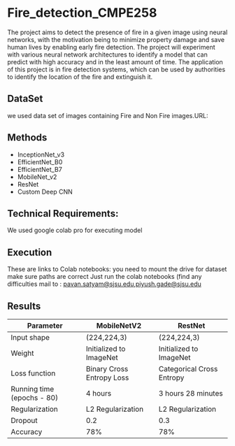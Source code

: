# Fire_detection_CMPE258
The project aims to detect the presence of fire in a given image using neural networks, with the motivation being to minimize property damage and save human lives by enabling early fire detection. The project will experiment with various neural network architectures to identify a model that can predict with high accuracy and in the least amount of time. The application of this project is in fire detection systems, which can be used by authorities to identify the location of the fire and extinguish it.
## DataSet
we used data set of images containing Fire and Non Fire images.URL:

## Methods

- InceptionNet_v3
- EfficientNet_B0
- EfficientNet_B7
- MobileNet_v2
- ResNet
- Custom Deep CNN

## Technical Requirements:
We used google colab pro for executing model

## Execution 
These are links to Colab notebooks:
you need to mount the drive for dataset make sure paths are correct 
Just run the colab notebooks
(find any difficulties mail to : pavan.satyam@sjsu.edu,piyush.gade@sjsu.edu

## Results
| Parameter | MobileNetV2 | RestNet |
| --- | --- | --- |
| Input shape | (224,224,3) | (224,224,3) |
| Weight | Initialized to ImageNet | Initialized to ImageNet |
| Loss function | Binary Cross Entropy Loss | Categorical Cross Entropy |
| Running time (epochs - 80) | 4 hours | 3 hours 28 minutes |
| Regularization | L2 Regularization | L2 Regularization |
| Dropout | 0.2 | 0.3 |
| Accuracy | 78% | 78% |




